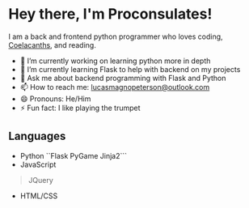 # Hey there, I'm Proconsulates!

I am a back and frontend python programmer who loves coding, [Coelacanths](https://www.nationalgeographic.com/animals/fish/facts/coelacanths), and reading.

- 🔭 I’m currently working on learning python more in depth
- 🌱 I’m currently learning Flask to help with backend on my projects
- 💬 Ask me about backend programming with Flask and Python
- 📫 How to reach me: [lucasmagnopeterson@outlook.com](mailto:lucasmagnopeterson@outlook.com)
- 😄 Pronouns: He/Him
- ⚡ Fun fact: I like playing the trumpet

## Languages
- Python 
``Flask 
 PyGame 
 Jinja2```<br>
- JavaScript 
> JQuery <br>
- HTML/CSS <br>
